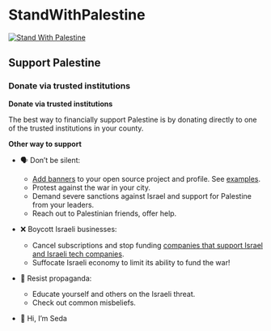 # StandWithPalestine

[![Stand With Palestine](https://raw.githubusercontent.com/TheBSD/StandWithPalestine/main/banner-no-action.svg)](https://TheBSD.github.io/StandWithPalestine/)

## Support Palestine

### Donate via trusted institutions

**Donate via trusted institutions**

The best way to financially support Palestine is by donating directly to one of the trusted institutions in your county.

**Other way to support**

- 🗣 Don’t be silent:
  - [Add banners](./add-banner.md) to your open source project and profile. See [examples](https://github.com/search?q=theBSD%2FStandWithPalestine&type=code).
  - Protest against the war in your city.
  - Demand severe sanctions against Israel and support for Palestine from your leaders.
  - Reach out to Palestinian friends, offer help.
- ❌ Boycott Israeli businesses:
  - Cancel subscriptions and stop funding [companies that support Israel and Israeli tech companies](https://boycottisraelitech.com/).
  - Suffocate Israeli economy to limit its ability to fund the war!
- 📰 Resist propaganda:
  - Educate yourself and others on the Israeli threat.
  - Check out common misbeliefs.


- 👋 Hi, I’m Seda

<!---
sedsax-dev/sedsax-dev is a ✨ special ✨ repository because its `README.md` (this file) appears on your GitHub profile.
You can click the Preview link to take a look at your changes.
--->
